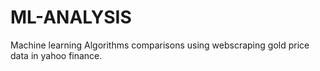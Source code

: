 # ML-ANALYSIS

Machine learning Algorithms comparisons
using webscraping gold price data in
yahoo finance.
